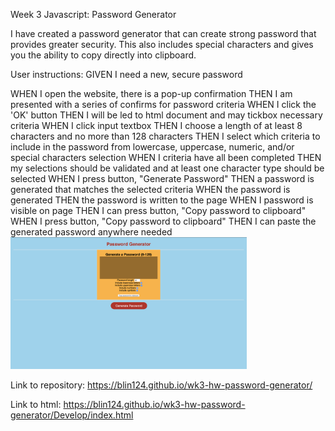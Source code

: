 Week 3 Javascript: Password Generator

I have created a password generator that can create strong password that provides greater security.
This also includes special characters and gives you the ability to copy directly into clipboard.

User instructions:
GIVEN I need a new, secure password

WHEN I open the website, there is a pop-up confirmation
THEN I am presented with a series of confirms for password criteria
WHEN I click the 'OK' button 
THEN I will be led to html document and may tickbox necessary criteria
WHEN I click input textbox
THEN I choose a length of at least 8 characters and no more than 128 characters
THEN I select which criteria to include in the password from lowercase, uppercase, numeric, and/or special characters selection
WHEN I criteria have all been completed
THEN my selections should be validated and at least one character type should be selected
WHEN I press button, "Generate Password"
THEN a password is generated that matches the selected criteria
WHEN the password is generated
THEN the password is written to the page
WHEN I password is visible on page
THEN I can press button, "Copy password to clipboard"
WHEN I press button, "Copy password to clipboard"
THEN I can paste the generated password anywhere needed
<img src="/Develop/wk3-html-screenshot.png" width="75%" height="50%">

Link to repository:
https://blin124.github.io/wk3-hw-password-generator/

Link to html:
https://blin124.github.io/wk3-hw-password-generator/Develop/index.html
